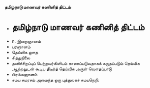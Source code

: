 **தமிழ்நாடு மாணவர் கணினித் திட்டம்**
- # தமிழ்நாடு மாணவர் கணினித் திட்டம்
- n. இறைஞானம்
- பரஞானம்
- தெய்விக ஔத
- சித்துநிலை
- தனிச்சிறப்புப் பெற்றவர்கிளிடம் காணப்படுவதாகக் கருதப்படும் தெய்விக ஆற்றலுடன் கூடிய திடீர்த் தெய்விக அருள் வௌதப்பாடு
- பிரம்மஞானம்
- சமய சமரசம் அமைந்த ஒரு புத்துலகச் சமயநெறி.

